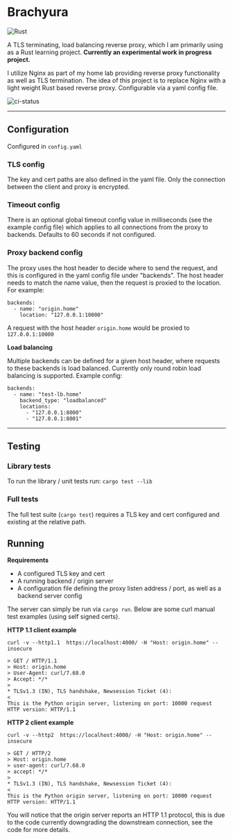 # Brachyura 
![Rust](https://img.shields.io/badge/rust-%23000000.svg?style=for-the-badge&logo=rust&logoColor=white)

A TLS terminating, load balancing reverse proxy, which I am primarily using as a Rust learning project. **Currently an experimental work in progress project.**

I utilize Nginx as part of my home lab providing reverse proxy functionality as well as TLS termination. The idea of this project is to replace Nginx with a light weight Rust based reverse proxy. Configurable via a yaml config file.

![ci-status](https://github.com/wjhoward/brachyura/actions/workflows/main.yml/badge.svg)


---
## Configuration
Configured in `config.yaml`

### TLS config
The key and cert paths are also defined in the yaml file. Only the connection between the client and proxy is encrypted.

### Timeout config
There is an optional global timeout config value in milliseconds (see the example config file) which applies to all connections from the proxy to backends. Defaults to 60 seconds if not configured.

### Proxy backend config

The proxy uses the host header to decide where to send the request, and this is configured in the yaml config file under "backends". The host header needs to match the name value, then the request is proxied to the location. For example:

    backends:
      - name: "origin.home"
        location: "127.0.0.1:10000"

A request with the host header `origin.home` would be proxied to `127.0.0.1:10000`

**Load balancing**

Multiple backends can be defined for a given host header, where requests to these backends is load balanced. Currently only round robin load balancing is supported. Example config:

    backends:
      - name: "test-lb.home"
        backend_type: "loadbalanced"
        locations:
          - "127.0.0.1:8000"
          - "127.0.0.1:8001"


---

## Testing

### Library tests
To run the library / unit tests run: `cargo test --lib`

### Full tests

The full test suite (`cargo test`) requires a TLS key and cert configured and existing at the relative path.

## Running

**Requirements**
* A configured TLS key and cert
* A running backend / origin server
* A configuration file defining the proxy listen address / port, as well as a backend server config

The server can simply be run via `cargo run`. Below are some curl manual test examples (using self signed certs).

**HTTP 1.1 client example**

```
curl -v --http1.1  https://localhost:4000/ -H "Host: origin.home" --insecure

> GET / HTTP/1.1
> Host: origin.home
> User-Agent: curl/7.68.0
> Accept: */*
>
* TLSv1.3 (IN), TLS handshake, Newsession Ticket (4):
<
This is the Python origin server, listening on port: 10000 request HTTP version: HTTP/1.1
```

**HTTP 2 client example**

```
curl -v --http2  https://localhost:4000/ -H "Host: origin.home" --insecure

> GET / HTTP/2
> Host: origin.home
> user-agent: curl/7.68.0
> accept: */*
>
* TLSv1.3 (IN), TLS handshake, Newsession Ticket (4):
<
This is the Python origin server, listening on port: 10000 request HTTP version: HTTP/1.1
```

You will notice that the origin server reports an HTTP 1.1 protocol, this is due to the code currently downgrading the downstream connection, see the code for more details.
